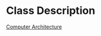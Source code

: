 # Class Description 
[Computer Architecture](https://usosweb.usos.pw.edu.pl/kontroler.php?_action=katalog2/przedmioty/pokazPrzedmiot&kod=103C-INxxx-ISP-ARKO)

